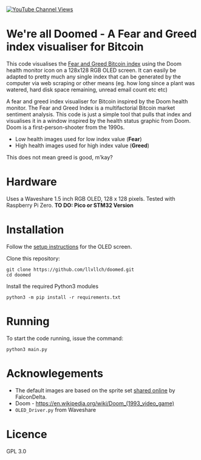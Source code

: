 [![YouTube Channel Views](https://img.shields.io/youtube/channel/views/UCz5BOU9J9pB_O0B8-rDjCWQ?label=YouTube&style=social)](https://www.youtube.com/channel/UCz5BOU9J9pB_O0B8-rDjCWQ)

# We're all Doomed - A Fear and Greed index visualiser for Bitcoin

This code visualises the [Fear and Greed Bitcoin index](https://alternative.me/crypto/fear-and-greed-index/visualiser) using the Doom health monitor icon on a 128x128 RGB OLED screen. It can easily be adapted to pretty much any single index that can be generated by the computer via web scraping or other means (eg. how long since a plant was watered, hard disk space remaining, unread email count etc etc)

A fear and greed index visualiser for Bitcoin inspired by the Doom health monitor. The Fear and Greed Index is a multifactorial Bitcoin market sentiment analysis. This code is just a simple tool that pulls that index and visualises it in a window inspired by the health status graphic from Doom. Doom is a first-person-shooter from the 1990s.

- Low health images used for low index value  (**Fear**) 
- High health images used for high index value (**Greed**)

This does not mean greed is good, m'kay?

# Hardware

Uses a Waveshare 1.5 inch RGB OLED, 128 x 128 pixels. Tested with Raspberry Pi Zero. **TO DO: Pico or STM32 Version**

# Installation

Follow the [setup instructions](https://www.waveshare.com/wiki/File:1.5inch_OLED_Module_User_Manual_EN.pdf) for the OLED screen. 

Clone this repository:

    git clone https://github.com/llvllch/doomed.git
    cd doomed

Install the required Python3 modules
```
python3 -m pip install -r requirements.txt
```

# Running

To start the code running, issue the command: 

    python3 main.py

# Acknowlegements

- The default images are based on the sprite set [shared online](https://spritedatabase.net/display.php?object=549) by FalconDelta.
- Doom - https://en.wikipedia.org/wiki/Doom_(1993_video_game)
- `OLED_Driver.py` from Waveshare

# Licence

GPL 3.0
